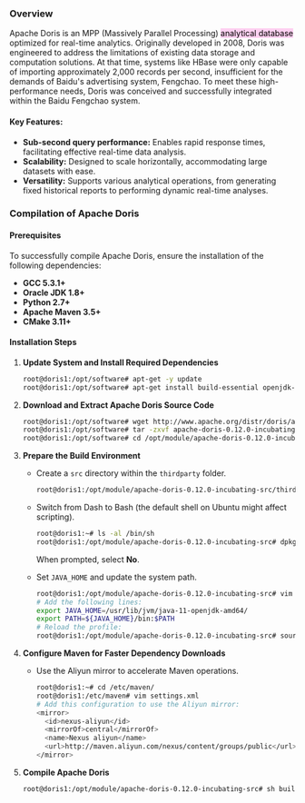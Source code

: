 ### Overview

Apache Doris is an MPP (Massively Parallel Processing) <mark style="background: #FFB8EBA6;">analytical database</mark> optimized for real-time analytics. Originally developed in 2008, Doris was engineered to address the limitations of existing data storage and computation solutions. At that time, systems like HBase were only capable of importing approximately 2,000 records per second, insufficient for the demands of Baidu's advertising system, Fengchao. To meet these high-performance needs, Doris was conceived and successfully integrated within the Baidu Fengchao system.

#### Key Features:
- **Sub-second query performance:** Enables rapid response times, facilitating effective real-time data analysis.
- **Scalability:** Designed to scale horizontally, accommodating large datasets with ease.
- **Versatility:** Supports various analytical operations, from generating fixed historical reports to performing dynamic real-time analyses.

### Compilation of Apache Doris

#### Prerequisites
To successfully compile Apache Doris, ensure the installation of the following dependencies:
- **GCC 5.3.1+**
- **Oracle JDK 1.8+**
- **Python 2.7+**
- **Apache Maven 3.5+**
- **CMake 3.11+**

#### Installation Steps

1. **Update System and Install Required Dependencies**

   ```bash
   root@doris1:/opt/software# apt-get -y update
   root@doris1:/opt/software# apt-get install build-essential openjdk-11-jdk maven cmake byacc flex automake libtool-bin bison binutils-dev libiberty-dev zip unzip libncurses5-dev
   ```

2. **Download and Extract Apache Doris Source Code**

   ```bash
   root@doris1:/opt/software# wget http://www.apache.org/distr/doris/apache-doris-0.12.0-incubating-src.tar.gz
   root@doris1:/opt/software# tar -zxvf apache-doris-0.12.0-incubating-src.tar.gz -C /opt/module/
   root@doris1:/opt/software# cd /opt/module/apache-doris-0.12.0-incubating-src/
   ```

3. **Prepare the Build Environment**

   - Create a `src` directory within the `thirdparty` folder.
     ```bash
     root@doris1:/opt/module/apache-doris-0.12.0-incubating-src/thirdparty# mkdir src
     ```

   - Switch from Dash to Bash (the default shell on Ubuntu might affect scripting).
     ```bash
     root@doris1:~# ls -al /bin/sh
     root@doris1:/opt/module/apache-doris-0.12.0-incubating-src# dpkg-reconfigure dash
     ```
     When prompted, select **No**.

   - Set `JAVA_HOME` and update the system path.
     ```bash
     root@doris1:/opt/module/apache-doris-0.12.0-incubating-src# vim /etc/profile
     # Add the following lines:
     export JAVA_HOME=/usr/lib/jvm/java-11-openjdk-amd64/
     export PATH=${JAVA_HOME}/bin:$PATH
     # Reload the profile:
     root@doris1:/opt/module/apache-doris-0.12.0-incubating-src# source /etc/profile
     ```

4. **Configure Maven for Faster Dependency Downloads**

   - Use the Aliyun mirror to accelerate Maven operations.
     ```bash
     root@doris1:~# cd /etc/maven/
     root@doris1:/etc/maven# vim settings.xml
     # Add this configuration to use the Aliyun mirror:
     <mirror>
       <id>nexus-aliyun</id>
       <mirrorOf>central</mirrorOf>
       <name>Nexus aliyun</name>
       <url>http://maven.aliyun.com/nexus/content/groups/public</url>
     </mirror>
     ```

5. **Compile Apache Doris**

   ```bash
   root@doris1:/opt/module/apache-doris-0.12.0-incubating-src# sh build.sh
   ```
